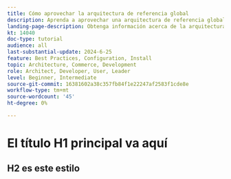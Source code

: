 ```yaml
---
title: Cómo aprovechar la arquitectura de referencia global
description: Aprenda a aprovechar una arquitectura de referencia global para establecer una experiencia comercial escalable y flexible
landing-page-description: Obtenga información acerca de la arquitectura de referencia global y cómo se utiliza con Adobe Commerce
kt: 14040
doc-type: tutorial
audience: all
last-substantial-update: 2024-6-25
feature: Best Practices, Configuration, Install
topic: Architecture, Commerce, Development
role: Architect, Developer, User, Leader
level: Beginner, Intermediate
source-git-commit: 16381602a38c357fb84f1e22247af2583f1cde8e
workflow-type: tm+mt
source-wordcount: '45'
ht-degree: 0%

---
```



# El título H1 principal va aquí

## H2 es este estilo


